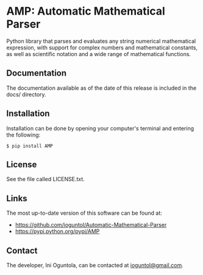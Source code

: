 # AMP: Automatic Mathematical Parser

Python library that parses and evaluates any string numerical mathematical expression, with support for complex numbers and mathematical constants, as well as scientific notation and a wide range of mathematical functions.

## Documentation

The documentation available as of the date of this release is included in the docs/ directory.

## Installation

Installation can be done by opening your computer's terminal and entering the following:

`$ pip install AMP`

## License

See the file called LICENSE.txt.

## Links

The most up-to-date version of this software can be found at:

* https://github.com/ioguntol/Automatic-Mathematical-Parser
* https://pypi.python.org/pypi/AMP

## Contact

The developer, Ini Oguntola, can be contacted at ioguntol@gmail.com.
